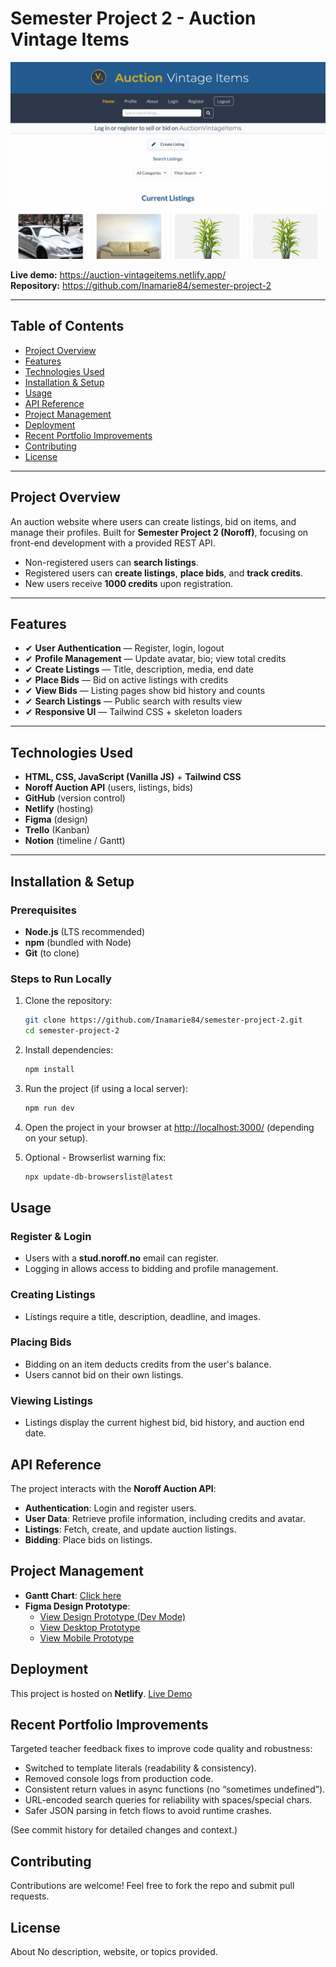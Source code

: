 # Semester Project 2 - Auction Vintage Items

![Semester Project 2 homepage](/assets/images/homepage.jpg)

**Live demo:** https://auction-vintageitems.netlify.app/  
**Repository:** https://github.com/Inamarie84/semester-project-2

---

## Table of Contents

- [Project Overview](#project-overview)
- [Features](#features)
- [Technologies Used](#technologies-used)
- [Installation & Setup](#installation--setup)
- [Usage](#usage)
- [API Reference](#api-reference)
- [Project Management](#project-management)
- [Deployment](#deployment)
- [Recent Portfolio Improvements](#recent-portfolio-improvements)
- [Contributing](#contributing)
- [License](#license)

---

## Project Overview

An auction website where users can create listings, bid on items, and manage their profiles. Built for **Semester Project 2 (Noroff)**, focusing on front-end development with a provided REST API.

- Non-registered users can **search listings**.
- Registered users can **create listings**, **place bids**, and **track credits**.
- New users receive **1000 credits** upon registration.

---

## Features

- ✔ **User Authentication** — Register, login, logout
- ✔ **Profile Management** — Update avatar, bio; view total credits
- ✔ **Create Listings** — Title, description, media, end date
- ✔ **Place Bids** — Bid on active listings with credits
- ✔ **View Bids** — Listing pages show bid history and counts
- ✔ **Search Listings** — Public search with results view
- ✔ **Responsive UI** — Tailwind CSS + skeleton loaders

---

## Technologies Used

- **HTML, CSS, JavaScript (Vanilla JS)** + **Tailwind CSS**
- **Noroff Auction API** (users, listings, bids)
- **GitHub** (version control)
- **Netlify** (hosting)
- **Figma** (design)
- **Trello** (Kanban)
- **Notion** (timeline / Gantt)

---

## Installation & Setup

### Prerequisites

- **Node.js** (LTS recommended)
- **npm** (bundled with Node)
- **Git** (to clone)

### Steps to Run Locally

1. Clone the repository:

   ```bash
   git clone https://github.com/Inamarie84/semester-project-2.git
   cd semester-project-2
   ```

2. Install dependencies:

   ```bash
   npm install
   ```

3. Run the project (if using a local server):

   ```bash
   npm run dev
   ```

4. Open the project in your browser at [http://localhost:3000/](http://localhost:3000/) (depending on your setup).

5. Optional - Browserlist warning fix:

   ```bash
   npx update-db-browserslist@latest
   ```

## Usage

### Register & Login

- Users with a **stud.noroff.no** email can register.
- Logging in allows access to bidding and profile management.

### Creating Listings

- Listings require a title, description, deadline, and images.

### Placing Bids

- Bidding on an item deducts credits from the user's balance.
- Users cannot bid on their own listings.

### Viewing Listings

- Listings display the current highest bid, bid history, and auction end date.

## API Reference

The project interacts with the **Noroff Auction API**:

- **Authentication**: Login and register users.
- **User Data**: Retrieve profile information, including credits and avatar.
- **Listings**: Fetch, create, and update auction listings.
- **Bidding**: Place bids on listings.

## Project Management

- **Gantt Chart**: [Click here](https://picturesque-harmony-535.notion.site/1a8da066747b8011880bef11bfd78ec4?v=1a9da066747b807b8b50000cd2731471)
- **Figma Design Prototype**:
  - [View Design Prototype (Dev Mode)](https://www.figma.com/design/ls8KmToOzwn7YtqZx8NCn7/semester-project-2?node-id=0-1&m=dev&t=zKiixMlqNMHz5L7m-1)
  - [View Desktop Prototype](https://www.figma.com/proto/ls8KmToOzwn7YtqZx8NCn7/semester-project-2?node-id=0-1&t=zKiixMlqNMHz5L7m-1)
  - [View Mobile Prototype](https://www.figma.com/proto/ls8KmToOzwn7YtqZx8NCn7/semester-project-2?node-id=12-127&t=zKiixMlqNMHz5L7m-1)

## Deployment

This project is hosted on **Netlify**. [Live Demo](https://auction-vintageitems.netlify.app/)

## Recent Portfolio Improvements

Targeted teacher feedback fixes to improve code quality and robustness:

- Switched to template literals (readability & consistency).
- Removed console logs from production code.
- Consistent return values in async functions (no “sometimes undefined”).
- URL-encoded search queries for reliability with spaces/special chars.
- Safer JSON parsing in fetch flows to avoid runtime crashes.

(See commit history for detailed changes and context.)

## Contributing

Contributions are welcome! Feel free to fork the repo and submit pull requests.

## License

About
No description, website, or topics provided.
